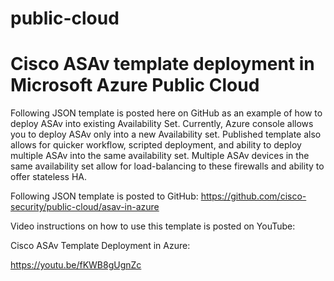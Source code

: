 # public-cloud
Cisco ASAv template deployment in Microsoft Azure Public Cloud
=========================================

Following JSON template is posted here on GitHub as an example of how to deploy ASAv into existing Availability Set.
Currently, Azure console allows you to deploy ASAv only into a new Availability set.  Published template also allows for
quicker workflow, scripted deployment, and ability to deploy multiple ASAv into the same availability set.  Multiple
ASAv devices in the same availability set allow for load-balancing to these firewalls and ability to offer stateless HA.

Following JSON template is posted to GitHub: https://github.com/cisco-security/public-cloud/asav-in-azure

Video instructions on how to use this template is posted on YouTube:

Cisco ASAv Template Deployment in Azure:

https://youtu.be/fKWB8gUgnZc
